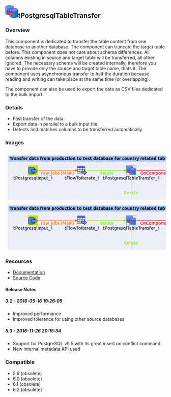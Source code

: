 ## <img src='./logo.jpg' width='40' height='40'>tPostgresqlTableTransfer

### Overview
This component is dedicated to transfer the table content from one database to another database.
The component can truncate the target table before.
This component does not care about schema differences. All columns existing in source and target table will be transferred, all other ignored. The necessary schema will be created internally, therefore you have to provide only the source and target table name, thats it.
The component uses asynchronous transfer to half the duration because reading and writing can take place at the same time (or overlapping).

The component can also be used to export the data as CSV files dedicated to the bulk import.
### Details
* Fast transfer of the data
* Export data in parallel to a bulk input file
* Detects and matches columns to be transferred automatically
### Images
<a href='./screenshots/v_5.3__2.jpg'><img src='./screenshots/v_5.3__2.jpg' ></a>
<a href='./screenshots/v_3.2__1.jpg'><img src='./screenshots/v_3.2__1.jpg' ></a>


### Resources
 * <a href=http://jan-lolling.de/talend/components/help/tPostgresqlTableTransfer.pdf>Documentation</a>
 * <a href=http://sourceforge.net/projects/talend-user-components/>Source Code</a>

#### Release Notes

##### 3.2 - 2016-05-16 19:26:05
* Improved performance
* Improved tolerance for using other source databases
##### 5.3 - 2016-11-26 20:15:34
* Support for PostgreSQL v9.5 with its great insert on conflict command.
* New internal metadata API used
### Compatible
 -  5.6 (obsolete)
 -   6.0 (obsolete)
 -   6.1 (obsolete)
 -   6.2 (obsolete)
